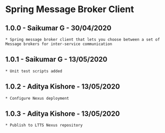 # Spring Message Broker Client

## **1.0.0** - **Saikumar G** - **30/04/2020**
    * Spring message broker client that lets you choose between a set of Message brokers for inter-service communication

## **1.0.1** - **Saikumar G** - **13/05/2020**
    * Unit test scripts added

## **1.0.2** - **Aditya Kishore** - **13/05/2020**
    * Configure Nexus deployment
    
## **1.0.3** - **Aditya Kishore** - **13/05/2020**
    * Publish to LTTS Nexus repository